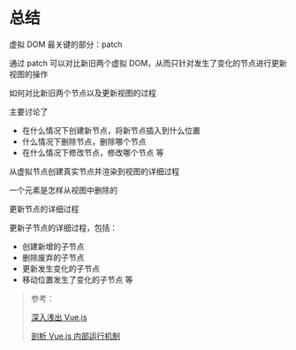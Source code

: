 # 总结

虚拟 DOM 最关键的部分：patch

通过 patch 可以对比新旧两个虚拟 DOM，从而只针对发生了变化的节点进行更新视图的操作

如何对比新旧两个节点以及更新视图的过程

主要讨论了

- 在什么情况下创建新节点，将新节点插入到什么位置
- 什么情况下删除节点，删除哪个节点
- 在什么情况下修改节点，修改哪个节点 等

从虚拟节点创建真实节点并渲染到视图的详细过程

一个元素是怎样从视图中删除的

更新节点的详细过程

更新子节点的详细过程，包括：

- 创建新增的子节点
- 删除废弃的子节点
- 更新发生变化的子节点
- 移动位置发生了变化的子节点 等



> 参考：
>
> [深入浅出 Vue.js](https://book.douban.com/subject/32581281/)
>
> [剖析 Vue.js 内部运行机制](https://juejin.im/book/5a36661851882538e2259c0f/section)

